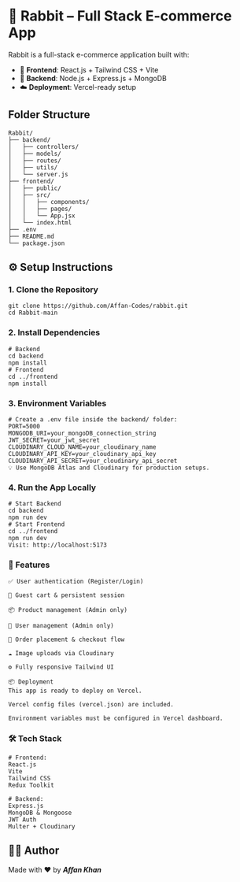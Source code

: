 # 🐇 Rabbit – Full Stack E-commerce App

Rabbit is a full-stack e-commerce application built with:

- 🚀 **Frontend**: React.js + Tailwind CSS + Vite  
- 🔧 **Backend**: Node.js + Express.js + MongoDB  
- ☁️ **Deployment**: Vercel-ready setup

## Folder Structure

```
Rabbit/
├── backend/
│   ├── controllers/
│   ├── models/
│   ├── routes/
│   ├── utils/
│   └── server.js
├── frontend/
│   ├── public/
│   ├── src/
│   │   ├── components/
│   │   ├── pages/
│   │   └── App.jsx
│   └── index.html
├── .env
├── README.md
└── package.json
```


## ⚙️ Setup Instructions

### 1. Clone the Repository

```
git clone https://github.com/Affan-Codes/rabbit.git
cd Rabbit-main
```

### 2. Install Dependencies

```
# Backend
cd backend
npm install
# Frontend
cd ../frontend
npm install
```

### 3. Environment Variables

```
# Create a .env file inside the backend/ folder:
PORT=5000
MONGODB_URI=your_mongoDB_connection_string
JWT_SECRET=your_jwt_secret
CLOUDINARY_CLOUD_NAME=your_cloudinary_name
CLOUDINARY_API_KEY=your_cloudinary_api_key
CLOUDINARY_API_SECRET=your_cloudinary_api_secret
💡 Use MongoDB Atlas and Cloudinary for production setups.
```

### 4. Run the App Locally

```
# Start Backend
cd backend
npm run dev
# Start Frontend
cd ../frontend
npm run dev
Visit: http://localhost:5173
```

### 🚀 Features

```
✅ User authentication (Register/Login)

🛒 Guest cart & persistent session

📦 Product management (Admin only)

👤 User management (Admin only)

🧾 Order placement & checkout flow

☁️ Image uploads via Cloudinary

⚙️ Fully responsive Tailwind UI

📦 Deployment
This app is ready to deploy on Vercel.

Vercel config files (vercel.json) are included.

Environment variables must be configured in Vercel dashboard.
```

### 🛠 Tech Stack

```
# Frontend:
React.js
Vite
Tailwind CSS
Redux Toolkit

# Backend:
Express.js
MongoDB & Mongoose
JWT Auth
Multer + Cloudinary
```
## 👨‍💻 Author
Made with ❤️ by ***Affan Khan***
